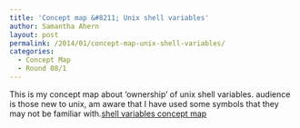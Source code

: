 ```yaml
---
title: 'Concept map &#8211; Unix shell variables'
author: Samantha Ahern
layout: post
permalink: /2014/01/concept-map-unix-shell-variables/
categories:
  - Concept Map
  - Round 08/1
---
```

This is my concept map about &#8216;ownership&#8217; of unix shell variables. audience is those new to unix, am aware that I have used some symbols that they may not be familiar with.[shell variables concept map][1]

 [1]: http://teaching.software-carpentry.org/wp-content/uploads/2014/01/shell-variables-concept-map.pdf